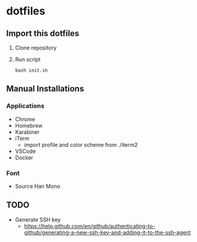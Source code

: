 # dotfiles

## Import this dotfiles

1. Clone repository

1. Run script
    ```
    bash init.sh
    ```


## Manual Installations

### Applications

- Chrome
- Homebrew
- Karabiner
- iTerm
    - import profile and color scheme from ./iterm2
- VSCode
- Docker

### Font

- Source Han Mono


## TODO

- Generate SSH key
    - https://help.github.com/en/github/authenticating-to-github/generating-a-new-ssh-key-and-adding-it-to-the-ssh-agent
